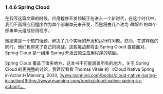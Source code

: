 ### 1.4.6 Spring Cloud

在我写这篇文章的时候，应用程序开发领域正在进入一个新时代，在这个时代中，我们不再将应用程序作为单个部署单元来开发，而是将由几个称为 _微服务_ 的单个部署单元组成应用程序。

微服务是一个热门话题，解决了几个实际的开发和运行时问题。然而，在这样做的同时，他们也带来了自己的挑战。这些挑战都将由 Spring Cloud 直接面对，Spring Cloud 是一组用 Spring 开发云原生应用程序的项目。

Spring Cloud 覆盖了很多地方，这本书不可能涵盖所有的地方。关于 Spring Cloud 的更完整的讨论，我建议看看 Thomas Vitale 的 《Cloud Native Spring in Action》（Manning, 2020, [www.manning.com/books/cloud-native-spring-in-action](https://www.manning.com/books/cloud-native-spring-in-action)）。


